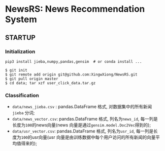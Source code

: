 # NewsRS: News Recommendation System

## STARTUP

### Initialization
```
pip3 install jieba,numpy,pandas,gensim  # or conda install ...
```

```
$ git init
$ git remote add origin git@github.com:XingwXiong/NewsRS.git
$ git pull origin master
$ cd data; tar xzf user_click_data.tar.gz
```


### Classification
- `data/news_jieba.csv` : pandas.DataFrame 格式, 对数据集中的所有新闻 `jieba` 分词; 
- `data/news_vector.csv`: pandas.DataFrame 格式, 列名为`news_id`, 每一列是长度为`100`的news向量(news 向量是通过`gensim.model.Doc2Vec`得到的);
- `data/usr_vector.csv`:  pandas.DataFrame 格式, 列名为`usr_id`, 每一列是长度为`100`的usr向量(usr 向量是由训练数据中每个用户访问的所有新闻的向量平均值得来的);
